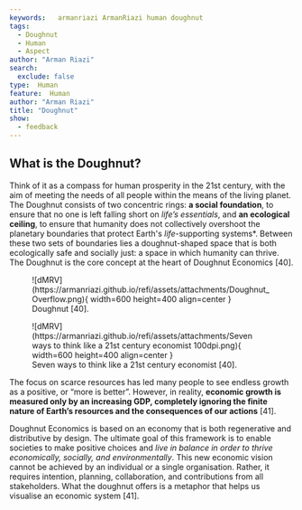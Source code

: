 ```yaml
---
keywords:   armanriazi ArmanRiazi human doughnut
tags:
  - Doughnut
  - Human 
  - Aspect
author: "Arman Riazi"
search:
  exclude: false
type:  Human
feature:  Human
author: "Arman Riazi"
title: "Doughnut"
show:
  - feedback
---
```




## What is the Doughnut?

Think of it as a compass for human prosperity in the 21st century, with the aim of meeting the needs of all people within the means of the living planet. The Doughnut consists of two concentric rings: **a social foundation**, to ensure that no one is left falling short on *life’s essentials*, and **an ecological ceiling**, to ensure that humanity does not collectively overshoot the planetary boundaries that protect Earth's *life*-supporting systems*. Between these two sets of boundaries lies a doughnut-shaped space that is both ecologically safe and socially just: a space in which humanity can thrive. The Doughnut is the core concept at the heart of Doughnut Economics [40].

<figure markdown>
![dMRV](https://armanriazi.github.io/refi/assets/attachments/Doughnut_Overflow.png){ width=600 height=400 align=center }
<figcaption>Doughnut [40].</figcaption>
</figure>

<figure markdown>
![dMRV](https://armanriazi.github.io/refi/assets/attachments/Seven ways to think like a 21st century economist 100dpi.png){ width=600 height=400 align=center }
<figcaption>Seven ways to think like a 21st century economist [40].</figcaption>
</figure>

The focus on scarce resources has led many people to see endless growth as a positive, or “more is better”. However, in reality, **economic growth is measured only by an increasing GDP, completely ignoring the finite nature of Earth’s resources and the consequences of our actions** [41].

Doughnut Economics is based on an economy that is both regenerative and distributive by design.
The ultimate goal of this framework is to enable societies to make positive choices and *live in balance in order to thrive economically, socially, and environmentally*. This new economic vision cannot be achieved by an individual or a single organisation. Rather, it requires intention, planning, collaboration, and contributions from all stakeholders. What the doughnut offers is a metaphor that helps us visualise an economic system [41].